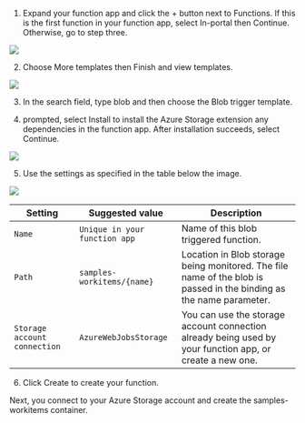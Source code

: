 1. Expand your function app and click the + button next to Functions. If this is the first function in your function app, select In-portal then Continue. Otherwise, go to step three.

![](https://github.com/fenago/katacoda-scenarios/raw/master/azure-functions/azure-functions-trigger-blob/steps/3/1.png)

2. Choose More templates then Finish and view templates.

![](https://github.com/fenago/katacoda-scenarios/raw/master/azure-functions/azure-functions-trigger-blob/steps/3/2.png)

3. In the search field, type blob and then choose the Blob trigger template.

4.  prompted, select Install to install the Azure Storage extension any dependencies in the function app. After installation succeeds, select Continue.

![](https://github.com/fenago/katacoda-scenarios/raw/master/azure-functions/azure-functions-trigger-blob/steps/3/4.png)

5. Use the settings as specified in the table below the image.

![](https://github.com/fenago/katacoda-scenarios/raw/master/azure-functions/azure-functions-trigger-blob/steps/3/5.png)


Setting | Suggested value | Description
--- | --- | ---
`Name` |	`Unique in your function app` |	Name of this blob triggered function.
`Path` |	`samples-workitems/{name}` |	Location in Blob storage being monitored. The file name of the blob is passed in the binding as the name parameter.
`Storage account connection` |	`AzureWebJobsStorage` |	You can use the storage account connection already being used by your function app, or create a new one.

6. Click Create to create your function.

Next, you connect to your Azure Storage account and create the samples-workitems container.
